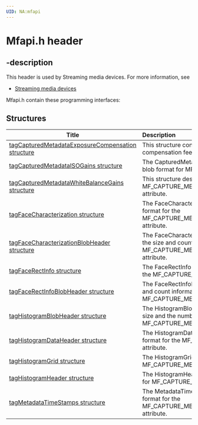 ```yaml
---
UID: NA:mfapi
---
```


# Mfapi.h header

## -description

This header is used by Streaming media devices. For more information, see
- [Streaming media devices](../_stream/index.md)

Mfapi.h contain these programming interfaces:


## Structures

| Title   | Description   |
| ---- |:---- |
| [tagCapturedMetadataExposureCompensation structure](ns-mfapi-tagcapturedmetadataexposurecompensation.md) | This structure contains blob information for the EV compensation feedback for the photo captured. |
| [tagCapturedMetadataISOGains structure](ns-mfapi-tagcapturedmetadataisogains.md) | The CapturedMetadataISOGains structure describes the blob format for MF_CAPTURE_METADATA_ISO_GAINS. |
| [tagCapturedMetadataWhiteBalanceGains structure](ns-mfapi-tagcapturedmetadatawhitebalancegains.md) | This structure describes the blob format for the MF_CAPTURE_METADATA_WHITEBALANCE_GAINS attribute. |
| [tagFaceCharacterization structure](ns-mfapi-tagfacecharacterization.md) | The FaceCharacterization structure describes the blob format for the MF_CAPTURE_METADATA_FACEROICHARACTERIZATIONS attribute. |
| [tagFaceCharacterizationBlobHeader structure](ns-mfapi-tagfacecharacterizationblobheader.md) | The FaceCharacterizationBlobHeader structure describes the size and count information of the blob format for the MF_CAPTURE_METADATA_FACEROICHARACTERIZATIONS attribute. |
| [tagFaceRectInfo structure](ns-mfapi-tagfacerectinfo.md) | The FaceRectInfo structure describes the blob format for the MF_CAPTURE_METADATA_FACEROIS attribute. |
| [tagFaceRectInfoBlobHeader structure](ns-mfapi-tagfacerectinfoblobheader.md) | The FaceRectInfoBlobHeader structure describes the size and count information of the blob format for the MF_CAPTURE_METADATA_FACEROIS attribute. |
| [tagHistogramBlobHeader structure](ns-mfapi-taghistogramblobheader.md) | The HistogramBlobHeader structure describes the blob size and the number of histograms in the blob for the MF_CAPTURE_METADATA_HISTOGRAM attribute. |
| [tagHistogramDataHeader structure](ns-mfapi-taghistogramdataheader.md) | The HistogramDataHeader structure describes the blob format for the MF_CAPTURE_METADATA_HISTOGRAM attribute. |
| [tagHistogramGrid structure](ns-mfapi-taghistogramgrid.md) | The HistogramGrid structure describes the blob format for MF_CAPTURE_METADATA_HISTOGRAM. |
| [tagHistogramHeader structure](ns-mfapi-taghistogramheader.md) | The HistogramHeader structure describes the blob format for MF_CAPTURE_METADATA_HISTOGRAM. |
| [tagMetadataTimeStamps structure](ns-mfapi-tagmetadatatimestamps.md) | The MetadataTimeStamps structure describes the blob format for the MF_CAPTURE_METADATA_FACEROITIMESTAMPS attribute. |
